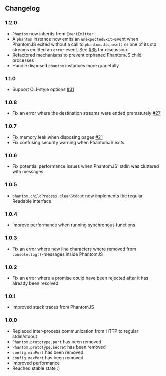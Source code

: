 Changelog
---------

### 1.2.0
- `Phantom` now inherits from `EventEmitter`
- A `phantom` instance now emits an `unexpectedExit`-event when PhantomJS exited without a call to `phantom.dispose()` or one of its std streams emitted an `error` event. See [#35](https://github.com/peerigon/phridge/pull/35) for discussion.
- Refactored mechanisms to prevent orphaned PhantomJS child processes
- Handle disposed `phantom` instances more gracefully

### 1.1.0
- Support CLI-style options [#31](https://github.com/peerigon/phridge/issues/31)

### 1.0.8
- Fix an error where the destination streams were ended prematurely [#27](https://github.com/peerigon/phridge/issues/27)

### 1.0.7
- Fix memory leak when disposing pages [#21](https://github.com/peerigon/phridge/pull/21)
- Fix confusing security warning when PhantomJS exits

### 1.0.6
- Fix potential performance issues when PhantomJS' stdin was cluttered with messages

### 1.0.5
- `phantom.childProcess.cleanStdout` now implements the regular Readable interface

### 1.0.4
- Improve performance when running synchronous functions

### 1.0.3
- Fix an error where new line characters where removed from `console.log()`-messages inside PhantomJS

### 1.0.2
- Fix an error where a promise could have been rejected after it has already been resolved

### 1.0.1
- Improved stack traces from PhantomJS

### 1.0.0
- Replaced inter-process communication from HTTP to regular stdin/stdout
- `Phantom.prototype.port` has been removed
- `Phantom.prototype.secret` has been removed
- `config.minPort` has been removed
- `config.maxPort` has been removed
- Improved performance
- Reached stable state :)